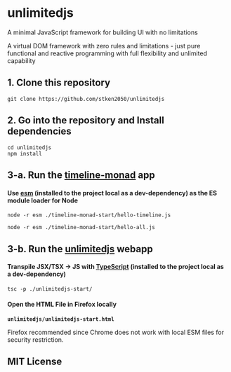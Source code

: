 # unlimitedjs
A minimal JavaScript framework for building UI with no limitations

A virtual DOM framework with zero rules and limitations - just pure functional and reactive programming with full flexibility and unlimited capability



## 1. Clone this repository

```
git clone https://github.com/stken2050/unlimitedjs
```

## 2. Go into the repository and Install dependencies

```
cd unlimitedjs
npm install
```

## 3-a. Run the [timeline-monad](https://github.com/stken2050/timeline-monad/) app

#### Use [esm](https://www.npmjs.com/package/esm) (installed to the project local as a dev-dependency) as the ES module loader for Node 
```
node -r esm ./timeline-monad-start/hello-timeline.js

node -r esm ./timeline-monad-start/hello-all.js
```

## 3-b. Run the [unlimitedjs](https://github.com/stken2050/unlimitedjs) webapp

#### Transpile JSX/TSX -> JS with [TypeScript](https://www.typescriptlang.org/) (installed to the project local as a dev-dependency)

```
tsc -p ./unlimitedjs-start/
```

#### Open the HTML File in Firefox locally

**`unlimitedjs/unlimitedjs-start.html`**

Firefox recommended since Chrome does not work with local ESM files for security restriction.

## MIT License